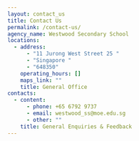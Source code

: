 ```yaml
---
layout: contact_us
title: Contact Us
permalink: /contact-us/
agency_name: Westwood Secondary School
locations:
  - address:
      - "11 Jurong West Street 25 "
      - "Singapore "
      - "648350"
    operating_hours: []
    maps_link: ""
    title: General Office
contacts:
  - content:
      - phone: +65 6792 9737
      - email: westwood_ss@moe.edu.sg
      - other: ""
    title: General Enquiries & Feedback
---
```

